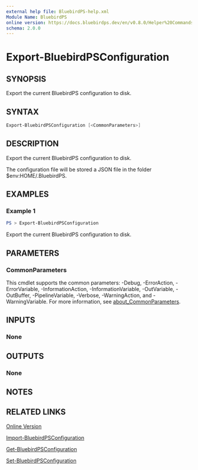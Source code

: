 ```yaml
---
external help file: BluebirdPS-help.xml
Module Name: BluebirdPS
online version: https://docs.bluebirdps.dev/en/v0.8.0/Helper%20Commands/Export-BluebirdPSConfiguration
schema: 2.0.0
---
```


# Export-BluebirdPSConfiguration

## SYNOPSIS

Export the current BluebirdPS configuration to disk.

## SYNTAX

```powershell
Export-BluebirdPSConfiguration [<CommonParameters>]
```

## DESCRIPTION

Export the current BluebirdPS configuration to disk.

The configuration file will be stored a JSON file in the folder $env:HOME/.BluebirdPS.

## EXAMPLES

### Example 1

```powershell
PS > Export-BluebirdPSConfiguration
```

Export the current BluebirdPS configuration to disk.

## PARAMETERS

### CommonParameters

This cmdlet supports the common parameters: -Debug, -ErrorAction, -ErrorVariable, -InformationAction, -InformationVariable, -OutVariable, -OutBuffer, -PipelineVariable, -Verbose, -WarningAction, and -WarningVariable. For more information, see [about_CommonParameters](http://go.microsoft.com/fwlink/?LinkID=113216).

## INPUTS

### None

## OUTPUTS

### None

## NOTES

## RELATED LINKS

[Online Version](https://docs.bluebirdps.dev/en/v0.8.0/Helper%20Commands/Export-BluebirdPSConfiguration)

[Import-BluebirdPSConfiguration](https://docs.bluebirdps.dev/en/v0.8.0/Helper%20Commands/Import-BluebirdPSConfiguration)

[Get-BluebirdPSConfiguration](https://docs.bluebirdps.dev/en/v0.8.0/Helper%20Commands/Get-BluebirdPSConfiguration)

[Set-BluebirdPSConfiguration](https://docs.bluebirdps.dev/en/v0.8.0/Helper%20Commands/Set-BluebirdPSConfiguration)
